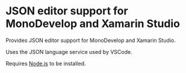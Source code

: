 # JSON editor support for MonoDevelop and Xamarin Studio

Provides JSON editor support for MonoDevelop and Xamarin Studio.

Uses the JSON language service used by VSCode.

Requires [Node.js](https://nodejs.org/) to be installed.
